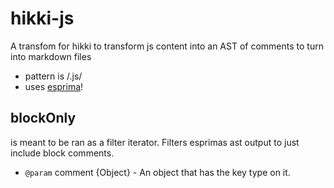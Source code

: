 hikki-js
====================================================================
A transfom for hikki to transform js content into an AST of comments to turn into markdown files

- pattern is /\.js/
- uses [esprima](http://esprima.org/)!

blockOnly
-----------------
is meant to be ran as a filter iterator. Filters esprimas ast output to just include block comments.

- `@param` comment {Object} - An object that has the key type on it.